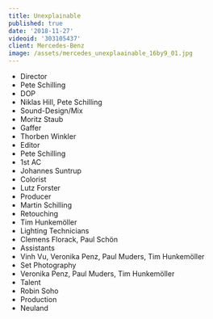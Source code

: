 ```yaml
---
title: Unexplainable
published: true
date: '2018-11-27'
videoid: '303105437'
client: Mercedes-Benz
image: /assets/mercedes_unexplaainable_16by9_01.jpg
---
```

* Director
* Pete Schilling
* DOP
* Niklas Hill, Pete Schilling
* Sound-Design/Mix
* Moritz Staub
* Gaffer
* Thorben Winkler
* Editor
* Pete Schilling
* 1st AC
* Johannes Suntrup
* Colorist
* Lutz Forster
* Producer
* Martin Schilling
* Retouching
* Tim Hunkemöller
* Lighting Technicians
* Clemens Florack, Paul Schön
* Assistants
* Vinh Vu, Veronika Penz, Paul Muders, Tim Hunkemöller
* Set Photography
* Veronika Penz, Paul Muders, Tim Hunkemöller
* Talent
* Robin Soho
* Production
* Neuland
